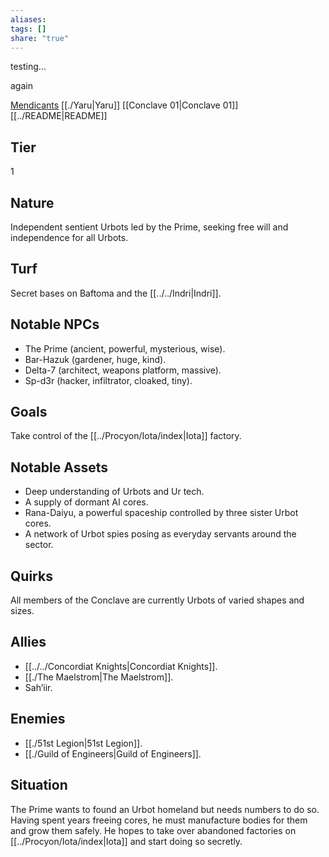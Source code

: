 ```yaml
---
aliases: 
tags: []
share: "true"
---
```

testing...

again

[Mendicants](./Mendicants.md#)
[[./Yaru|Yaru]]
[[Conclave 01|Conclave 01]]
[[../README|README]]


## Tier

1

## Nature

Independent sentient Urbots led by the Prime, seeking free will and independence for all Urbots.

## Turf

Secret bases on Baftoma and the [[../../Indri|Indri]].

## Notable NPCs

- The Prime (ancient, powerful, mysterious, wise).
- Bar-Hazuk (gardener, huge, kind).
- Delta-7 (architect, weapons platform, massive).
- Sp-d3r (hacker, infiltrator, cloaked, tiny).


## Goals

Take control of the [[../Procyon/Iota/index|Iota]] factory.

## Notable Assets

- Deep understanding of Urbots and Ur tech.
- A supply of dormant AI cores.
- Rana-Daiyu, a powerful spaceship controlled by three sister Urbot cores.
- A network of Urbot spies posing as everyday servants around the sector.


## Quirks

All members of the Conclave are currently Urbots of varied shapes and sizes.

## Allies

- [[../../Concordiat Knights|Concordiat Knights]].
- [[./The Maelstrom|The Maelstrom]].
- Sah’iir.


## Enemies

- [[./51st Legion|51st Legion]].
- [[./Guild of Engineers|Guild of Engineers]].


## Situation

The Prime wants to found an Urbot homeland but needs numbers to do so. Having spent years freeing cores, he must manufacture bodies for them and grow them safely. He hopes to take over abandoned factories on [[../Procyon/Iota/index|Iota]] and start doing so secretly.

